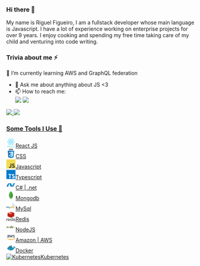 ### Hi there 👋

My name is Riguel Figueiro, I am a fullstack developer whose main language is Javascript. I have a lot of experience working on enterprise projects for over 9 years. I enjoy cooking and spending my free time taking care of my child and venturing into code writing.

### Trivia about me :zap:

 🌱 I’m currently learning AWS and GraphQL federation
- 💬 Ask me about anything about JS <3 
- 📫 How to reach me:
   <div> 
    <a href="https://twitter.com/rbfz800" target="_blank"><img src="https://img.shields.io/badge/Twitter-1DA1F2?style=for-the-badge&logo=twitter&logoColor=white" target="_blank"></a>
    <a href="https://www.linkedin.com/in/riguel-figueiro/" target="_blank"><img src="https://img.shields.io/badge/LinkedIn-0077B5?style=for-the-badge&logo=linkedin&logoColor=white" target="_blank"></a>
  </div>
  
 <div>
  <a href="https://github.com/riguelbf">
  <img height="180em" src="https://github-readme-stats.vercel.app/api?username=riguelbf&show_icons=true&theme=dracula&include_all_commits=true&count_private=true"/>
  <img height="180em" src="https://github-readme-stats.vercel.app/api/top-langs/?username=riguelbf&layout=compact&langs_count=7&theme=dracula"/>
</div>
<p></p>
  
### Some Tools I Use 🚀
<p align="left">
<img src="https://raw.githubusercontent.com/devicons/devicon/master/icons/react/react-original-wordmark.svg" alt="react" width="25" height="25" /><label>React JS</label> </br>
<img src="https://raw.githubusercontent.com/devicons/devicon/master/icons/css3/css3-original-wordmark.svg" alt="css3" width="25" height="25" /><label>CSS</label> </br>
<img src="https://raw.githubusercontent.com/devicons/devicon/master/icons/javascript/javascript-original.svg" alt="javascript" width="25" height="25" /><label>Javascript</label> </br>
<img src="https://raw.githubusercontent.com/devicons/devicon/master/icons/typescript/typescript-original.svg" alt="typescript" width="25" height="25" /><label>Typescript</label> </br>
<img src="https://raw.githubusercontent.com/devicons/devicon/master/icons/dot-net/dot-net-original.svg" alt=".NET" width="25" height="25" /><label>C# | .net</label> </br>
<img src="https://raw.githubusercontent.com/devicons/devicon/master/icons/mongodb/mongodb-original.svg" alt="mongodb" width="25" height="25" /><label>Mongodb</label> </br>
<img src="https://raw.githubusercontent.com/devicons/devicon/master/icons/mysql/mysql-original-wordmark.svg" alt="mysql" width="25" height="25" /><label>MySql</label> </br>
<img src="https://raw.githubusercontent.com/devicons/devicon/master/icons/redis/redis-original-wordmark.svg" alt="redis" width="25" height="25" /><label>Redis</label> </br>
<img src="https://raw.githubusercontent.com/devicons/devicon/master/icons/nodejs/nodejs-original-wordmark.svg" alt="nodejs" width="25" height="25" /><label>NodeJS</label> </br>
<img src="https://raw.githubusercontent.com/github/explore/80688e429a7d4ef2fca1e82350fe8e3517d3494d/topics/aws/aws.png" alt="aws" width="25" height="25" /><label>Amazon | AWS</label> </br>
<img src="https://raw.githubusercontent.com/devicons/devicon/master/icons/docker/docker-original.svg" alt="Docker" width="25" height="25" /><label>Docker</label> </br>
<img src="https://www.vectorlogo.zone/logos/kubernetes/kubernetes-icon.svg" alt="Kubernetes" width="25" height="25" /><label>Kubernetes</label> </br>
</p>
